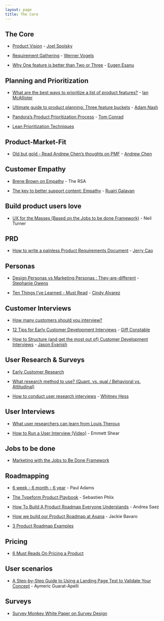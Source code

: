 ```yaml
---
layout: page
title: The Core
---
```


## The Core

-   [Product Vision](https://www.joelonsoftware.com/2002/05/09/product-vision/) - [Joel Spolsky](https://twitter.com/spolsky)

-   [Requirement Gathering](https://www.allthingsdistributed.com/2006/11/working_backwards.html) - [Werner Vogels](https://twitter.com/Werner)

-   [Why One feature is better than Two or Three](https://uxplanet.org/why-greatest-products-do-only-one-thing-b57764559d1b) - [Eugen Esanu](https://twitter.com/esanueugen)


## Planning and Prioritization

-   [What are the best ways to prioritize a list of product features?](https://www.quora.com/Product-Management/What-are-the-best-ways-to-prioritize-a-list-of-product-features) - [Ian McAllister](https://twitter.com/ianmcall)

-   [Ultimate guide to product planning: Three feature buckets](https://adamnash.blog/2009/07/22/guide-to-product-planning-three-feature-buckets/) - [Adam Nash](https://twitter.com/adamnash)

-   [Pandora’s Product Prioritization Process](http://firstround.com/review/This-Product-Prioritization-System-Nabbed-Pandora-More-Than-70-Million-Active-Monthly-Users-with-Just-40-Engineers/) - [Tom Conrad](https://twitter.com/tconrad)

-   [Lean Prioritization Techniques](https://www.mindtheproduct.com/2017/07/enter-matrix-lean-prioritisation/)


## Product-Market-Fit

-   [Old but gold - Read Andrew Chen’s thoughts on PMF](https://andrewchen.co/2011-blogging-roadmap-zero-to-productmarket-fit/) - [Andrew Chen](https://twitter.com/andrewchen)

## Customer Empathy

-   [Brene Brown on Empathy](https://youtu.be/1Evwgu369Jw) - The RSA

-   [The key to better support content: Empathy](https://www.intercom.com/blog/empathy-the-key-to-better-support-content/) - [Ruairi Galavan](https://twitter.com/ruairigalavan)


## Build product users love

-   [UX for the Masses (Based on the Jobs to be done Framework)](http://www.uxforthemasses.com/jobs-to-be-done-ux-cambridge/) - Neil Turner

## PRD

-   [How to write a painless Product Requirements Document](https://medium.com/@uxpin/how-to-write-a-painless-product-requirements-document-508ff6807b4a) - [Jerry Cao](https://twitter.com/jerrycao_uxpin)

## Personas

-   [Design Personas vs Marketing Personas : They-are-different](https://medium.theuxblog.com/design-personas-vs-marketing-personas-they-are-different-2724992acc78) - [Stephanie Owens](https://twitter.com/srsowens)

-   [Ten Things I’ve Learned - Must Read](http://www.cindyalvarez.com/roundups/10-things-ive-learned) - [Cindy Alvarez](https://twitter.com/cindyalvarez)


## Customer Interviews

-   [How many customers should you interview?](https://customerdevlabs.com/2017/04/10/how-many-customers-should-you-interview/)

-   [12 Tips for Early Customer Development Interviews](http://giffconstable.com/2012/12/12-tips-for-early-customer-development-interviews-revision-3/) - [Giff Constable](https://twitter.com/giffco)

-   [How to Structure (and get the most out of) Customer Development Interviews](https://jasonevanish.com/2012/01/18/how-to-structure-and-get-the-most-out-of-customer-development-interviews/) - [Jason Evanish](https://twitter.com/Evanish)


## User Research & Surveys

-   [Early Customer Research](https://docs.google.com/presentation/d/1-gkvJAoYiJljWtjaLd-kJ35kiCa6MRvSfVjQ1ApFVF4/edit#slide=id.p6)

-   [What research method to use? (Quant. vs. qual / Behavioral vs. Attitudinal)](http://www.nngroup.com/articles/which-ux-research-methods/)

-   [How to conduct user research interviews](http://whitneyhess.com/blog/2010/07/07/my-best-advice-for-conducting-user-interviews/) - [Whitney Hess](https://twitter.com/whitneyhess)


## User Interviews

-   [What user researchers can learn from Louis Theroux](https://blog.prototypr.io/what-ux-researchers-can-learn-from-louis-theroux-69db740d63ba)

-   [How to Run a User Interview (Video)](https://www.youtube.com/watch?v=qAws7eXItMk&feature=youtu.be) - Emmett Shear


## Jobs to be done

-   [Marketing with the Jobs to Be Done Framework](https://blog.fullstory.com/marketing-and-the-jobs-to-be-done-framework/)

## Roadmapping

-   [6 week - 6 month - 6 year](https://medium.com/@padday/the-666-roadmap-36c55edb5fd1) - Paul Adams

-   [The Typeform Product Playbook](https://productcoalition.com/the-typeform-product-playbook-49e1a5cc3a08) - Sebastien Phlix

-   [How To Build A Product Roadmap Everyone Understands](https://www.productmanagerhq.com/2016/03/how-to-build-a-product-roadmap-everyone-understands/) - Andrea Saez

-   [How we build our Product Roadmap at Asana](https://pmblog.quora.com/How-we-build-our-Product-Roadmap-at-Asana) - Jackie Bavaro

-   [3 Product Roadmap Examples](https://www.productplan.com/3-example-product-roadmap-styles/)


## Pricing

-   [6 Must Reads On Pricing a Product](https://firstround.com/review/our-6-must-reads-on-pricing-a-product/)

## User scenarios

-   [A Step-by-Step Guide to Using a Landing Page Test to Validate Your Concept](http://aymeric.gaurat.net/index.php/2010/how-to-test-the-viability-of-your-online-business-idea/) - Aymeric Guarat-Apelli

## Surveys

-   [Survey Monkey White Paper on Survey Design](http://s3.amazonaws.com/SurveyMonkeyFiles/SmartSurvey.pdf)
